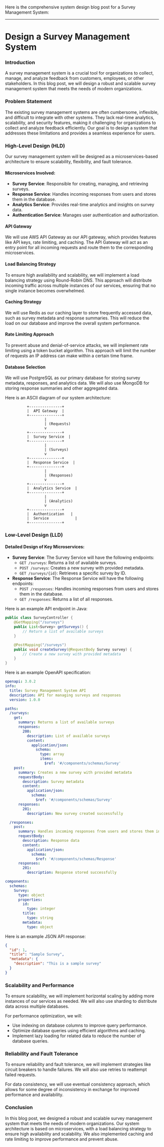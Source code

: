 Here is the comprehensive system design blog post for a Survey Management System:

---

**Design a Survey Management System**
=============================

### **Introduction**

A survey management system is a crucial tool for organizations to collect, manage, and analyze feedback from customers, employees, or other stakeholders. In this blog post, we will design a robust and scalable survey management system that meets the needs of modern organizations.

### **Problem Statement**

The existing survey management systems are often cumbersome, inflexible, and difficult to integrate with other systems. They lack real-time analytics, scalability, and security features, making it challenging for organizations to collect and analyze feedback efficiently. Our goal is to design a system that addresses these limitations and provides a seamless experience for users.

### **High-Level Design (HLD)**

Our survey management system will be designed as a microservices-based architecture to ensure scalability, flexibility, and fault tolerance.

#### Microservices Involved:

* **Survey Service**: Responsible for creating, managing, and retrieving surveys.
* **Response Service**: Handles incoming responses from users and stores them in the database.
* **Analytics Service**: Provides real-time analytics and insights on survey data.
* **Authentication Service**: Manages user authentication and authorization.

#### API Gateway

We will use AWS API Gateway as our API gateway, which provides features like API keys, rate limiting, and caching. The API Gateway will act as an entry point for all incoming requests and route them to the corresponding microservices.

#### Load Balancing Strategy

To ensure high availability and scalability, we will implement a load balancing strategy using Round-Robin DNS. This approach will distribute incoming traffic across multiple instances of our services, ensuring that no single instance becomes overwhelmed.

#### Caching Strategy

We will use Redis as our caching layer to store frequently accessed data, such as survey metadata and response summaries. This will reduce the load on our database and improve the overall system performance.

#### Rate Limiting Approach

To prevent abuse and denial-of-service attacks, we will implement rate limiting using a token bucket algorithm. This approach will limit the number of requests an IP address can make within a certain time frame.

#### Database Selection

We will use PostgreSQL as our primary database for storing survey metadata, responses, and analytics data. We will also use MongoDB for storing response summaries and other aggregated data.

Here is an ASCII diagram of our system architecture:
```
          +---------------+
          |  API Gateway  |
          +---------------+
                  |
                  | (Requests)
                  v
          +---------------+
          |  Survey Service  |
          +---------------+
                  |
                  | (Surveys)
                  v
          +---------------+
          |  Response Service  |
          +---------------+
                  |
                  | (Responses)
                  v
          +---------------+
          |  Analytics Service  |
          +---------------+
                  |
                  | (Analytics)
                  v
          +---------------+
          |  Authentication   |
          |  Service            |
          +---------------+
```
### **Low-Level Design (LLD)**

#### Detailed Design of Key Microservices:

* **Survey Service**: The Survey Service will have the following endpoints:
	+ `GET /surveys`: Returns a list of available surveys.
	+ `POST /surveys`: Creates a new survey with provided metadata.
	+ `GET /surveys/{id}`: Retrieves a specific survey by ID.
* **Response Service**: The Response Service will have the following endpoints:
	+ `POST /responses`: Handles incoming responses from users and stores them in the database.
	+ `GET /responses`: Returns a list of all responses.

Here is an example API endpoint in Java:
```java
public class SurveyController {
    @GetMapping("/surveys")
    public List<Survey> getSurveys() {
        // Return a list of available surveys
    }

    @PostMapping("/surveys")
    public void createSurvey(@RequestBody Survey survey) {
        // Create a new survey with provided metadata
    }
}
```
Here is an example OpenAPI specification:
```yaml
openapi: 3.0.2
info:
  title: Survey Management System API
  description: API for managing surveys and responses
  version: 1.0.0

paths:
  /surveys:
    get:
      summary: Returns a list of available surveys
      responses:
        200:
          description: List of available surveys
          content:
            application/json:
              schema:
                type: array
                items:
                  $ref: '#/components/schemas/Survey'
    post:
      summary: Creates a new survey with provided metadata
      requestBody:
        description: Survey metadata
        content:
          application/json:
            schema:
              $ref: '#/components/schemas/Survey'
      responses:
        201:
          description: New survey created successfully

  /responses:
    post:
      summary: Handles incoming responses from users and stores them in the database
      requestBody:
        description: Response data
        content:
          application/json:
            schema:
              $ref: '#/components/schemas/Response'
      responses:
        201:
          description: Response stored successfully

components:
  schemas:
    Survey:
      type: object
      properties:
        id:
          type: integer
        title:
          type: string
        metadata:
          type: object
```
Here is an example JSON API response:
```json
{
  "id": 1,
  "title": "Sample Survey",
  "metadata": {
    "description": "This is a sample survey"
  }
}
```
### **Scalability and Performance**

To ensure scalability, we will implement horizontal scaling by adding more instances of our services as needed. We will also use sharding to distribute data across multiple databases.

For performance optimization, we will:

* Use indexing on database columns to improve query performance.
* Optimize database queries using efficient algorithms and caching.
* Implement lazy loading for related data to reduce the number of database queries.

### **Reliability and Fault Tolerance**

To ensure reliability and fault tolerance, we will implement strategies like circuit breakers to handle failures. We will also use retries to reattempt failed requests.

For data consistency, we will use eventual consistency approach, which allows for some degree of inconsistency in exchange for improved performance and availability.

### **Conclusion**

In this blog post, we designed a robust and scalable survey management system that meets the needs of modern organizations. Our system architecture is based on microservices, with a load balancing strategy to ensure high availability and scalability. We also implemented caching and rate limiting to improve performance and prevent abuse.